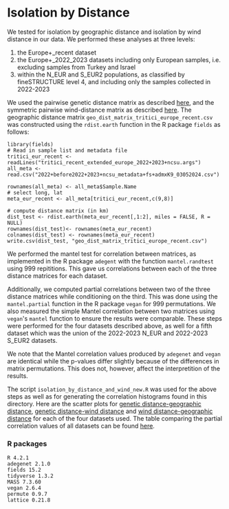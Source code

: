 # Isolation by Distance
We tested for isolation by geographic distance and isolation by wind distance in our data. We performed these analyses at three levels:
1. the Europe+_recent dataset
2. the Europe+_2022_2023 datasets including only European samples, i.e. excluding samples from Turkey and Israel
3. within the N_EUR and S_EUR2 populations, as classified by fineSTRUCTURE level 4, and including only the samples collected in 2022-2023    

We used the pairwise genetic distance matrix as described [here](../distance_matrix/distance_matrix.md), and the symmetric pairwise wind-distance matrix as described [here](../windscape/windscape.md). The geographic distance matrix `geo_dist_matrix_tritici_europe_recent.csv` was constructed using the `rdist.earth` function in the R package `fields` as follows:
```
library(fields)
# Read in sample list and metadata file
tritici_eur_recent <- readLines("tritici_recent_extended_europe_2022+2023+ncsu.args")
all_meta <- read.csv("2022+before2022+2023+ncsu_metadata+fs+admxK9_03052024.csv")

rownames(all_meta) <- all_meta$Sample.Name
# select long, lat
meta_eur_recent <- all_meta[tritici_eur_recent,c(9,8)]

# compute distance matrix (in km)
dist_test <- rdist.earth(meta_eur_recent[,1:2], miles = FALSE, R = NULL)
rownames(dist_test)<- rownames(meta_eur_recent)
colnames(dist_test) <- rownames(meta_eur_recent)
write.csv(dist_test, "geo_dist_matrix_tritici_europe_recent.csv")
```

We performed the mantel test for correlation between matrices, as implemented in the R package `adegent` with the function `mantel.randtest` using 999 repititions. This gave us correlations between each of the three distance matrices for each dataset. 

Additionally, we computed partial correlations between two of the three distance matrices while conditioning on the third. This was done using the `mantel.partial` function in the R package `vegan` for 999 permutations. We also measured the simple Mantel correlation between two matrices using `vegan`'s `mantel` function to ensure the results were comparable. These steps were performed for the four datasets described above, as well for a fifth dataset which was the union of the 2022-2023 N_EUR and 2022-2023 S_EUR2 datasets. 

We note that the Mantel correlation values produced by `adegenet` and `vegan` are identical while the p-values differ slightly because of the differences in matrix permutations. This does not, however, affect the interpretition of the results. 

The script `isolation_by_distance_and_wind_new.R` was used for the above steps as well as for generating the correlation histograms found in this directory. Here are the scatter plots for [genetic distance-geographic distance](ibd_dens_compare_new.pdf), [genetic distance-wind distance](ibw_dens_compare_new.pdf) and [wind distance-geographic distance](corr_wind_geo_dens_compare_new.pdf) for each of the four datasets used. The table comparing the partial correlation values of all datasets can be found [here](partial_mantel_test_vegan_06052024.csv). 


### R packages
```
R 4.2.1
adegenet 2.1.0
fields 15.2
tidyverse 1.3.2
MASS 7.3.60
vegan 2.6.4
permute 0.9.7
lattice 0.21.8
```
